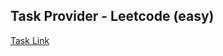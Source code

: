 ## Task Provider - Leetcode (easy)

[Task Link](https://leetcode.com/problems/invert-binary-tree/description/?envType=study-plan-v2&envId=top-interview-150)